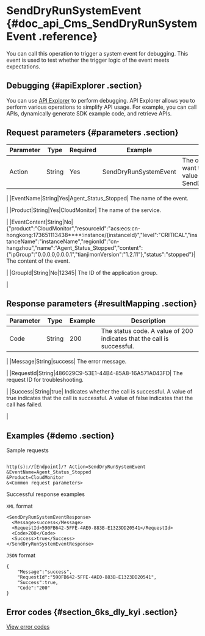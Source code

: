 # SendDryRunSystemEvent {#doc_api_Cms_SendDryRunSystemEvent .reference}

You can call this operation to trigger a system event for debugging. This event is used to test whether the trigger logic of the event meets expectations.

## Debugging {#apiExplorer .section}

You can use [API Explorer](https://api.aliyun.com/#product=Cms&api=SendDryRunSystemEvent) to perform debugging. API Explorer allows you to perform various operations to simplify API usage. For example, you can call APIs, dynamically generate SDK example code, and retrieve APIs.

## Request parameters {#parameters .section}

|Parameter|Type|Required|Example|Description|
|---------|----|--------|-------|-----------|
|Action|String|Yes|SendDryRunSystemEvent| The operation that you want to perform. Set the value to SendDryRunSystemEvent.

 |
|EventName|String|Yes|Agent\_Status\_Stopped| The name of the event.

 |
|Product|String|Yes|CloudMonitor| The name of the service.

 |
|EventContent|String|No|\{"product":"CloudMonitor","resourceId":"acs:ecs:cn-hongkong:173651113438\*\*\*\*:instance/\{instanceId\}","level":"CRITICAL","instanceName":"instanceName","regionId":"cn-hangzhou","name":"Agent\_Status\_Stopped","content":\{"ipGroup":"0.0.0.0,0.0.0.1","tianjimonVersion":"1.2.11"\},"status":"stopped"\}| The content of the event.

 |
|GroupId|String|No|12345| The ID of the application group.

 |

## Response parameters {#resultMapping .section}

|Parameter|Type|Example|Description|
|---------|----|-------|-----------|
|Code|String|200| The status code. A value of 200 indicates that the call is successful.

 |
|Message|String|success| The error message.

 |
|RequestId|String|486029C9-53E1-44B4-85A8-16A571A043FD| The request ID for troubleshooting.

 |
|Success|String|true| Indicates whether the call is successful. A value of true indicates that the call is successful. A value of false indicates that the call has failed.

 |

## Examples {#demo .section}

Sample requests

``` {#request_demo}

http(s)://[Endpoint]/? Action=SendDryRunSystemEvent
&EventName=Agent_Status_Stopped
&Product=CloudMonitor
&<Common request parameters>

```

Successful response examples

`XML` format

``` {#xml_return_success_demo}
<SendDryRunSystemEventResponse>
  <Message>success</Message>
  <RequestId>590FB642-5FFE-4AE0-883B-E1323DD20541</RequestId> 
  <Code>200</Code>
  <Success>true</Success> 
</SendDryRunSystemEventResponse>

```

`JSON` format

``` {#json_return_success_demo}
{
	"Message":"success",
	"RequestId":"590FB642-5FFE-4AE0-883B-E1323DD20541",
	"Success":true,
	"Code":"200"
}
```

## Error codes {#section_6ks_dly_kyi .section}

[View error codes](https://error-center.aliyun.com/status/product/Cms)

